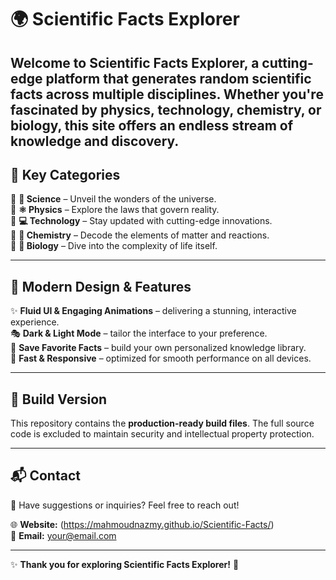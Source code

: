 # 🌍 **Scientific Facts Explorer**  

Welcome to **Scientific Facts Explorer**, a cutting-edge platform that generates **random scientific facts** across multiple disciplines. Whether you're fascinated by **physics, technology, chemistry, or biology**, this site offers an **endless stream of knowledge and discovery**.  
---

## 🔬 **Key Categories**  

🔹 **🔭 Science** – Unveil the wonders of the universe.  
🔹 **⚛️ Physics** – Explore the laws that govern reality.  
🔹 **💻 Technology** – Stay updated with cutting-edge innovations.  
🔹 **🧪 Chemistry** – Decode the elements of matter and reactions.  
🔹 **🦠 Biology** – Dive into the complexity of life itself.  

---

## 🎨 **Modern Design & Features**  

✨ **Fluid UI & Engaging Animations** – delivering a stunning, interactive experience.  
🎭 **Dark & Light Mode** – tailor the interface to your preference.  
📌 **Save Favorite Facts** – build your own personalized knowledge library.  
🚀 **Fast & Responsive** – optimized for smooth performance on all devices.  

---

## 📂 **Build Version**  

This repository contains the **production-ready build files**. The full source code is excluded to maintain security and intellectual property protection.  

---

## 📬 **Contact**  

📧 Have suggestions or inquiries? Feel free to reach out!  

🌐 **Website:** (https://mahmoudnazmy.github.io/Scientific-Facts/)  
📩 **Email:** [your@email.com](https://www.linkedin.com/in/mahmoud-n/)  

---

✨ **Thank you for exploring Scientific Facts Explorer!** 🚀  
